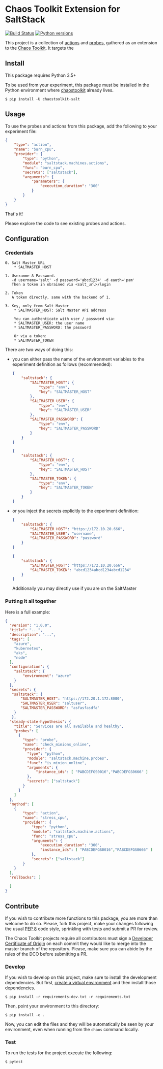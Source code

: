 # Chaos Toolkit Extension for SaltStack

[![Build Status](https://travis-ci.org/chaostoolkit-incubator/chaostoolkit-saltstack.svg?branch=master)](https://travis-ci.org/chaostoolkit-incubator/chaostoolkit-saltstack)
[![Python versions](https://img.shields.io/pypi/pyversions/chaostoolkit-saltstack.svg)](https://www.python.org/)

This project is a collection of [actions][] and [probes][], gathered as an
extension to the [Chaos Toolkit][chaostoolkit]. It targets the

[actions]: http://chaostoolkit.org/reference/api/experiment/#action
[probes]: http://chaostoolkit.org/reference/api/experiment/#probe
[chaostoolkit]: http://chaostoolkit.org
[saltstack]: https://www.saltstack.com/

## Install

This package requires Python 3.5+

To be used from your experiment, this package must be installed in the Python
environment where [chaostoolkit][] already lives.

```
$ pip install -U chaostoolkit-salt
```

## Usage

To use the probes and actions from this package, add the following to your
experiment file:

```json
{
    "type": "action",
    "name": "burn_cpu",
    "provider": {
        "type": "python",
        "module": "saltstack.machines.actions",
        "func": "burn_cpu",
        "secrets": ["saltstack"],
        "arguments": {
            "parameters": {
                "execution_duration": "300"
            }
        }
    }
}
```

That's it!

Please explore the code to see existing probes and actions.



## Configuration

### Credentials
    0. Salt Master URL
        * SALTMASTER_HOST

    1. Useranme & Password.
       -d username='salt' -d password='abcd1234' -d eauth='pam'
       Then a token in obrained via <salt_url>/login

    2. Token
       A token directly, same with the backend of 1.

    3. Key, only from Salt Master
        * SALTMASTER_HOST: Salt Master API address

        You can authenticate with user / password via:
        * SALTMASTER_USER: the user name
        * SALTMASTER_PASSWORD: the password

        Or via a token:
        * SALTMASTER_TOKEN


There are two ways of doing this:

* you can either pass the name of the environment variables to the experiment definition as follows (recommended):

    ```json
    {
        "saltstack": {
            "SALTMASTER_HOST": {
                "type": "env",
                "key": "SALTMASTER_HOST"
            },
            "SALTMASTER_USER": {
                "type": "env",
                "key": "SALTMASTER_USER"
            },
            "SALTMASTER_PASSWORD": {
                "type": "env",
                "key": "SALTMASTER_PASSWORD"
            }
        }
    }
    ```

    ```json
    {
        "saltstack": {
            "SALTMASTER_HOST": {
                "type": "env",
                "key": "SALTMASTER_HOST"
            },
            "SALTMASTER_TOKEN": {
                "type": "env",
                "key": "SALTMASTER_TOKEN"
            }
        }
    }
    ```
    
* or you inject the secrets explicitly to the experiment definition:

    ```json
    {
        "saltstack": {
            "SALTMASTER_HOST": "https://172.10.20.666",
            "SALTMASTER_USER": "username",
            "SALTMASTER_PASSWORD": "password"
        }
    }
    ```

    ```json
    {
        "saltstack": {
            "SALTMASTER_HOST": "https://172.10.20.666",
            "SALTMASTER_TOKEN": "abcd1234abcd1234abcd1234"
        }
    }
    ```
    
    Additionally you may directly use if you are on the SaltMaster


### Putting it all together

Here is a full example:

```json
{
  "version": "1.0.0",
  "title": "...",
  "description": "...",
  "tags": [
    "azure",
    "kubernetes",
	"aks",
	"node"
  ],
  "configuration": {
    "saltstack": {
        "environment": "azure"
	}
  },
  "secrets": {
   "saltstack": {
       "SALTMASTER_HOST": "https://172.20.1.172:8000",
       "SALTMASTER_USER": "saltuser",
       "SALTMASTER_PASSWORD": "asfasfasdfa"
    }
   },
  "steady-state-hypothesis": {
    "title": "Services are all available and healthy",
    "probes": [
      {
        "type": "probe",
        "name": "check_minions_online",
        "provider": {
          "type": "python",
          "module": "saltstack.machine.probes",
          "func": "is_minion_online",
          "arguments": {
              "instance_ids": [ "PABCDEFGS0016","PABCDEFGS0666" ]
          },
          "secrets": ["saltstack"]
        }
      }
    ]
  },
  "method": [
    {
        "type": "action",
        "name": "stress_cpu",
        "provider": {
            "type": "python",
            "module": "saltstack.machine.actions",
            "func": "stress_cpu",
            "arguments": {
                "execution_duration": "300",
                "instance_ids": [ "PABCDEFGS0016","PABCDEFGS0666" ]
            },
            "secrets": ["saltstack"]
        }
    }
  ],
  "rollbacks": [
    
  ]
}
```

## Contribute

If you wish to contribute more functions to this package, you are more than
welcome to do so. Please, fork this project, make your changes following the
usual [PEP 8][pep8] code style, sprinkling with tests and submit a PR for
review.

[pep8]: https://pycodestyle.readthedocs.io/en/latest/

The Chaos Toolkit projects require all contributors must sign a
[Developer Certificate of Origin][dco] on each commit they would like to merge
into the master branch of the repository. Please, make sure you can abide by
the rules of the DCO before submitting a PR.

[dco]: https://github.com/probot/dco#how-it-works

### Develop

If you wish to develop on this project, make sure to install the development
dependencies. But first, [create a virtual environment][venv] and then install
those dependencies.

[venv]: http://chaostoolkit.org/reference/usage/install/#create-a-virtual-environment

```console
$ pip install -r requirements-dev.txt -r requirements.txt 
```

Then, point your environment to this directory:

```console
$ pip install -e .
```

Now, you can edit the files and they will be automatically be seen by your
environment, even when running from the `chaos` command locally.

### Test

To run the tests for the project execute the following:

```
$ pytest
```
